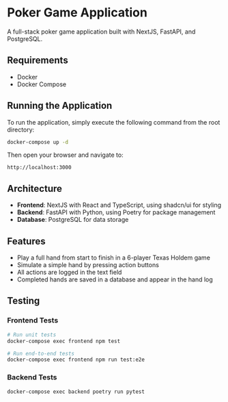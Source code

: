 # Poker Game Application

A full-stack poker game application built with NextJS, FastAPI, and PostgreSQL.

## Requirements

- Docker
- Docker Compose

## Running the Application

To run the application, simply execute the following command from the root directory:

```bash
docker-compose up -d
```

Then open your browser and navigate to:

```
http://localhost:3000
```

## Architecture

- **Frontend**: NextJS with React and TypeScript, using shadcn/ui for styling
- **Backend**: FastAPI with Python, using Poetry for package management
- **Database**: PostgreSQL for data storage

## Features

- Play a full hand from start to finish in a 6-player Texas Holdem game
- Simulate a simple hand by pressing action buttons
- All actions are logged in the text field
- Completed hands are saved in a database and appear in the hand log

## Testing

### Frontend Tests

```bash
# Run unit tests
docker-compose exec frontend npm test

# Run end-to-end tests
docker-compose exec frontend npm run test:e2e
```

### Backend Tests

```bash
docker-compose exec backend poetry run pytest
```
